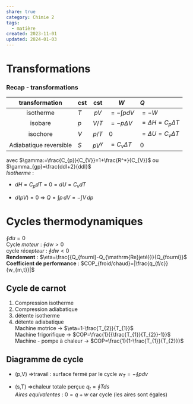 ```yaml
---  
share: true  
category: Chimie 2  
tags:  
  - matière  
created: 2023-11-01  
updated: 2024-01-03  
---  
```

  
# Transformations  
### Recap - transformations  
|     transformation     | cst |                cst                | $W$              | $Q$                       |  
|:----------------------:| --- |:---------------------------------:| ---------------- |:------------------------- |  
|       isotherme        | $T$ |             $pV$             | $=-\int pdV$          | $=-W$                     |  
|        isobare         | $p$ | $V/T$ | $=-p\Delta V$    | $=\Delta H=C_{p}\Delta T$ |  
|        isochore        | $V$ | ${p} /{T}$ | $0$              | $=\Delta U=C_{v}\Delta T$ |  
| Adiabatique reversible | $S$ |         $pV^\gamma$          | $=C_{v}\Delta T$ | $0$                       |  
  
avec $\gamma:=\frac{C_{p}}{C_{V}}=1+\frac{R^*}{C_{V}}$ ou $\gamma_{gp}=\frac{ddl+2}{ddl}$  
*Isotherme* :  
  
- $dH=C_{p}dT=0=dU=C_{v}dT$  
  
- $d(pV)=0$ ⇒ $Q=\int p \, dV =-\int V \, dp$  
  
# Cycles thermodynamiques  
$\oint du=0$  
Cycle *moteur* : $\oint dw>0$  
cycle *récepteur* : $\oint dw <0$  
**Rendement** : $\eta=\frac{{Q_{fourni}-Q_{\mathrm{Re}jeté}}}{Q_{fourni}}$  
**Coefficient de performance** : $COP_{froid/chaud}=|\frac{q_{f/c}}{w_{m,t}}|$  
## Cycle de carnot  
1. Compression isotherme  
2. Compression adiabatique  
3. détente isotherme  
4. détente adiabatique  
Machine motrice → $\eta=1-\frac{T_{2}}{T_{1}}$  
Machine frigorifique → $COP=\frac{1}{{\frac{T_{1}}{T_{2}}-1}}$  
Machine - pompe à chaleur → $COP=\frac{1}{1-\frac{T_{1}}{T_{2}}}$  
## Diagramme de cycle  
  
- (p,V) ⇒travail : surface fermé par le cycle $w_{T}=-\oint pdv$  
  
- (s,T) ⇒chaleur totale perçue $q_{t}=\oint Tds$  
*Aires equivalentes* : $0=q+w$ car cycle (les aires sont égales)  
